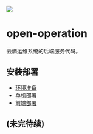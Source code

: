![](./docs/ys.ico)
# open-operation
云熵运维系统的后端服务代码。

## 安装部署
* [环境准备](./docs/hjzb.md)
* [单机部署](./docs/bybs.md)
* [前端部署](http://github.com/cloudtropy/dashboard)

## (未完待续)

